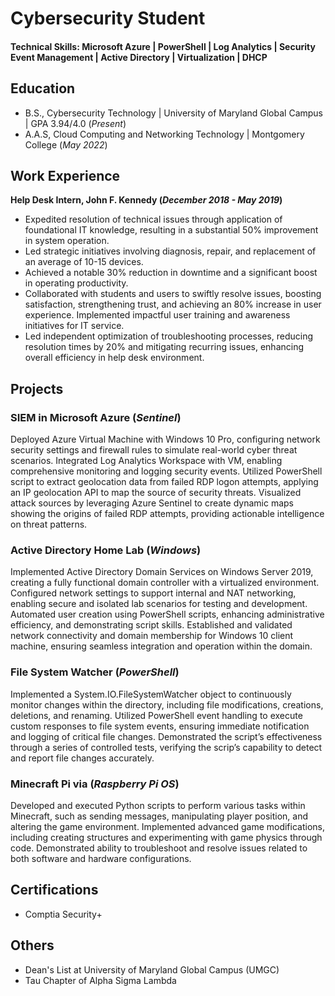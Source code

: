 # Cybersecurity Student

#### Technical Skills: Microsoft Azure | PowerShell | Log Analytics | Security Event Management | Active Directory | Virtualization | DHCP

## Education
- B.S., Cybersecurity Technology | University of Maryland Global Campus | GPA 3.94/4.0 (_Present_) 						       	
- A.A.S, Cloud Computing and Networking Technology | Montgomery College (_May 2022_)        		

## Work Experience
**Help Desk Intern, John F. Kennedy (_December 2018 - May 2019_)**
- Expedited resolution of technical issues through application of foundational IT knowledge, resulting in a substantial 50% improvement in system operation.
- Led strategic initiatives involving diagnosis, repair, and replacement of an average of 10-15 devices.
- Achieved a notable 30% reduction in downtime and a significant boost in operating productivity.
- Collaborated with students and users to swiftly resolve issues, boosting satisfaction, strengthening trust, and achieving an 80% increase in user experience. Implemented impactful user training and awareness initiatives for IT service.
- Led independent optimization of troubleshooting processes, reducing resolution times by 20% and mitigating recurring issues, enhancing overall efficiency in help desk environment. 


## Projects
### SIEM in Microsoft Azure (_Sentinel_)
Deployed Azure Virtual Machine with Windows 10 Pro, configuring network security settings and firewall rules to simulate real-world cyber threat scenarios. Integrated Log Analytics Workspace with VM, enabling comprehensive monitoring and logging security events. Utilized PowerShell script to extract geolocation data from failed RDP logon attempts, applying an IP geolocation API to map the source of security threats. Visualized attack sources by leveraging Azure Sentinel to create dynamic maps showing the origins of failed RDP attempts, providing actionable intelligence on threat patterns. 

### Active Directory Home Lab (_Windows_) 
Implemented Active Directory Domain Services on Windows Server 2019, creating a fully functional domain controller with a virtualized environment. Configured network settings to support internal and NAT networking, enabling secure and isolated lab scenarios for testing and development. Automated user creation using PowerShell scripts, enhancing administrative efficiency, and demonstrating script skills. Established and validated network connectivity and domain membership for Windows 10 client machine, ensuring seamless integration and operation within the domain. 

### File System Watcher (_PowerShell_) 
Implemented a System.IO.FileSystemWatcher object to continuously monitor changes within the directory, including file modifications, creations, deletions, and renaming. Utilized PowerShell event handling to execute custom responses to file system events, ensuring immediate notification and logging of critical file changes. Demonstrated the script’s effectiveness through a series of controlled tests, verifying the scrip’s capability to detect and report file changes accurately. 

### Minecraft Pi via (_Raspberry Pi OS_) 
Developed and executed Python scripts to perform various tasks within Minecraft, such as sending messages, manipulating player position, and altering the game environment. Implemented advanced game modifications, including creating structures and experimenting with game physics through code. Demonstrated ability to troubleshoot and resolve issues related to both software and hardware configurations.

## Certifications 
- Comptia Security+ 

## Others 
- Dean's List at University of Maryland Global Campus (UMGC) 
- Tau Chapter of Alpha Sigma Lambda





